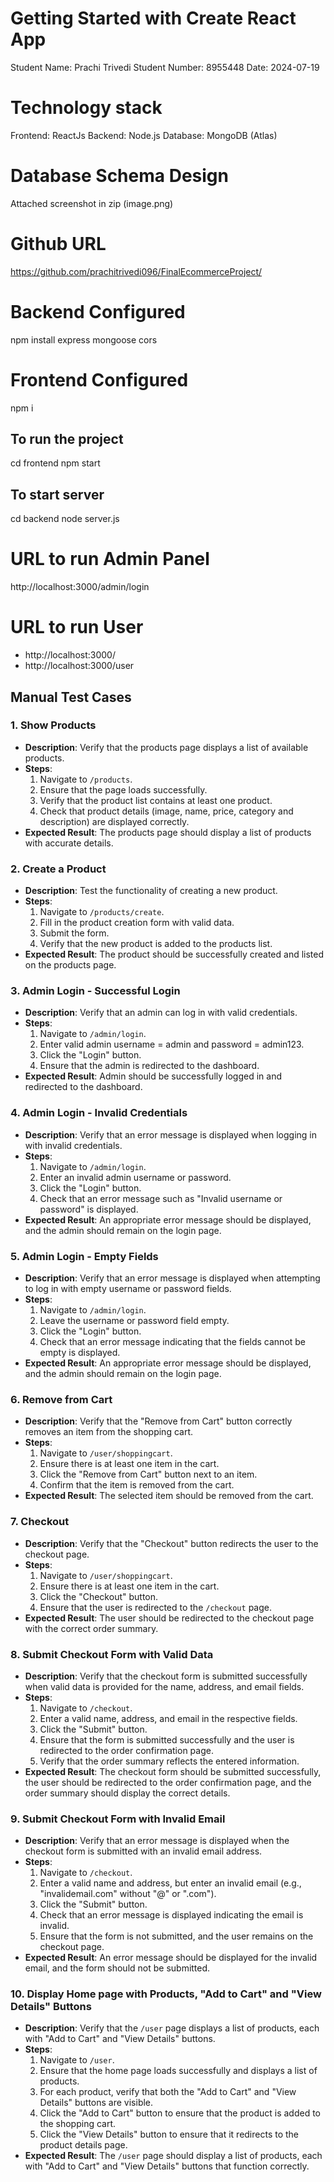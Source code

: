 # Getting Started with Create React App
Student Name: Prachi Trivedi
Student Number: 8955448
Date: 2024-07-19

# Technology stack
Frontend: ReactJs
Backend: Node.js
Database: MongoDB (Atlas)

# Database Schema Design
Attached screenshot in zip (image.png)

# Github URL
https://github.com/prachitrivedi096/FinalEcommerceProject/

# Backend Configured
npm install express mongoose cors

# Frontend Configured
npm i

## To run the project
cd frontend
npm start

## To start server
cd backend
node server.js

# URL to run Admin Panel
http://localhost:3000/admin/login

# URL to run User
- http://localhost:3000/
- http://localhost:3000/user

## Manual Test Cases
### 1. Show Products
- **Description**: Verify that the products page displays a list of available products.
- **Steps**:
  1. Navigate to `/products`.
  2. Ensure that the page loads successfully.
  3. Verify that the product list contains at least one product.
  4. Check that product details (image, name, price, category and description) are displayed correctly.
- **Expected Result**: The products page should display a list of products with accurate details.

### 2. Create a Product
- **Description**: Test the functionality of creating a new product.
- **Steps**:
  1. Navigate to `/products/create`.
  2. Fill in the product creation form with valid data.
  3. Submit the form.
  4. Verify that the new product is added to the products list.
- **Expected Result**: The product should be successfully created and listed on the products page.

### 3. Admin Login - Successful Login
- **Description**: Verify that an admin can log in with valid credentials.
- **Steps**:
  1. Navigate to `/admin/login`.
  2. Enter valid admin username = admin and password = admin123.
  3. Click the "Login" button.
  4. Ensure that the admin is redirected to the dashboard.
- **Expected Result**: Admin should be successfully logged in and redirected to the dashboard.

### 4. Admin Login - Invalid Credentials
- **Description**: Verify that an error message is displayed when logging in with invalid credentials.
- **Steps**:
  1. Navigate to `/admin/login`.
  2. Enter an invalid admin username or password.
  3. Click the "Login" button.
  4. Check that an error message such as "Invalid username or password" is displayed.
- **Expected Result**: An appropriate error message should be displayed, and the admin should remain on the login page.

### 5. Admin Login - Empty Fields
- **Description**: Verify that an error message is displayed when attempting to log in with empty username or password fields.
- **Steps**:
  1. Navigate to `/admin/login`.
  2. Leave the username or password field empty.
  3. Click the "Login" button.
  4. Check that an error message indicating that the fields cannot be empty is displayed.
- **Expected Result**: An appropriate error message should be displayed, and the admin should remain on the login page.

### 6. Remove from Cart
- **Description**: Verify that the "Remove from Cart" button correctly removes an item from the shopping cart.
- **Steps**:
  1. Navigate to `/user/shoppingcart`.
  2. Ensure there is at least one item in the cart.
  3. Click the "Remove from Cart" button next to an item.
  4. Confirm that the item is removed from the cart.
- **Expected Result**: The selected item should be removed from the cart.

### 7. Checkout
- **Description**: Verify that the "Checkout" button redirects the user to the checkout page.
- **Steps**:
  1. Navigate to `/user/shoppingcart`.
  2. Ensure there is at least one item in the cart.
  3. Click the "Checkout" button.
  4. Ensure that the user is redirected to the `/checkout` page.
- **Expected Result**: The user should be redirected to the checkout page with the correct order summary.

### 8. Submit Checkout Form with Valid Data
- **Description**: Verify that the checkout form is submitted successfully when valid data is provided for the name, address, and email fields.
- **Steps**:
  1. Navigate to `/checkout`.
  2. Enter a valid name, address, and email in the respective fields.
  3. Click the "Submit" button.
  4. Ensure that the form is submitted successfully and the user is redirected to the order confirmation page.
  5. Verify that the order summary reflects the entered information.
- **Expected Result**: The checkout form should be submitted successfully, the user should be redirected to the order confirmation page, and the order summary should display the correct details.

### 9. Submit Checkout Form with Invalid Email
- **Description**: Verify that an error message is displayed when the checkout form is submitted with an invalid email address.
- **Steps**:
  1. Navigate to `/checkout`.
  2. Enter a valid name and address, but enter an invalid email (e.g., "invalidemail.com" without "@" or ".com").
  3. Click the "Submit" button.
  4. Check that an error message is displayed indicating the email is invalid.
  5. Ensure that the form is not submitted, and the user remains on the checkout page.
- **Expected Result**: An error message should be displayed for the invalid email, and the form should not be submitted.


### 10. Display Home page with Products, "Add to Cart" and "View Details" Buttons
- **Description**: Verify that the `/user` page displays a list of products, each with "Add to Cart" and "View Details" buttons.
- **Steps**:
  1. Navigate to `/user`.
  2. Ensure that the home page loads successfully and displays a list of products.
  3. For each product, verify that both the "Add to Cart" and "View Details" buttons are visible.
  4. Click the "Add to Cart" button to ensure that the product is added to the shopping cart.
  5. Click the "View Details" button to ensure that it redirects to the product details page.
- **Expected Result**: The `/user` page should display a list of products, each with "Add to Cart" and "View Details" buttons that function correctly.